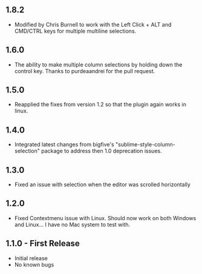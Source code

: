 ## 1.8.2
* Modified by Chris Burnell to work with the Left Click + ALT and CMD/CTRL keys for multiple multiline selections.

## 1.6.0
* The ability to make multiple column selections by holding down the control key. Thanks to purdeaandrei for the pull request.

## 1.5.0
* Reapplied the fixes from version 1.2 so that the plugin again works in linux.

## 1.4.0
* Integrated latest changes from bigfive's "sublime-style-column-selection" package to address then 1.0 deprecation issues.

## 1.3.0
* Fixed an issue with selection when the editor was scrolled horizontally

## 1.2.0
* Fixed Contextmenu issue with Linux.  Should now work on both Windows and Linux... I have no Mac system to test with.

## 1.1.0 - First Release
* Initial release
* No known bugs
